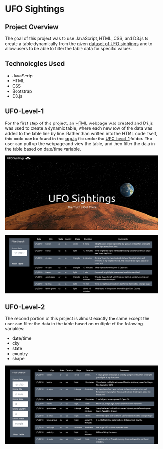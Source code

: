 # UFO Sightings

## Project Overview

The goal of this project was to use JavaScript, HTML, CSS, and D3.js to create a table dynamically from the given [dataset of UFO sightings](UFO-level-1/static/js/data.js) and to allow users to be able to filter the table data for specific values. 

## Technologies Used

- JavaScript
- HTML
- CSS
- Bootstrap
- D3.js

## UFO-Level-1

For the first step of this project, an [HTML](UFO-level-1/index.html) webpage was created and D3.js was used to create a dynamic table, where each new row of the data was added to the table line by line. Rather than written into the HTML code itself, this code can be found in the [app.js](UFO-level-1/static/js/app.js) file under the [UFO-level-1](UFO-level-1/static/js) folder. The user can pull up the webpage and view the table, and then filter the data in the table based on date/time variable. 

![](UFO-level-1/static/images/html.png)

![](UFO-level-1/static/images/table.png)

## UFO-Level-2

The second portion of this project is almost exactly the same except the user can filter the data in the table based on multiple of the following variables:

- date/time
- city 
- state
- country
- shape

![](UFO-level-2/static/images/table2.png)
